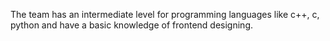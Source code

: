 The team has an intermediate level for programming languages like c++, c, python and have a basic knowledge of frontend designing.
